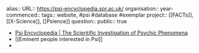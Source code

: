 alias::
URL:: https://psi-encyclopedia.spr.ac.uk/
organisation::
year-commenced::
tags:: website, #psi #database #exemplar 
project:: [[FACTs]], [[X-Science]], [[Psience]] 
question::
public:: true

- [Psi Encyclopedia | The Scientific Investigation of Psychic Phenomena](https://psi-encyclopedia.spr.ac.uk/)
- [[Eminent people interested in Psi]]
-